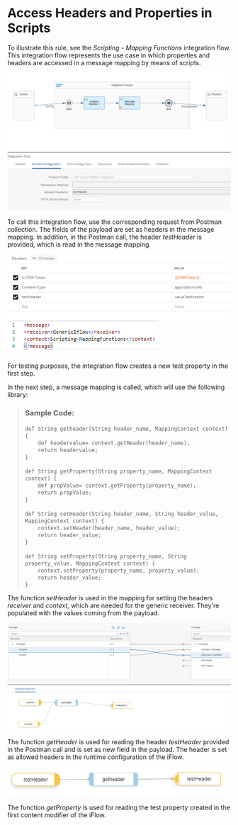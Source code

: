 <!-- loio6bc5ed1fafb046178a39d0e4f2f2f6f6 -->

# Access Headers and Properties in Scripts

To illustrate this rule, see the *Scripting - Mapping Functions* integration flow. This integration flow represents the use case in which properties and headers are accessed in a message mapping by means of scripts.

![](images/Integration_Flow_Mapping_Functions_4815ccc.png)

To call this integration flow, use the corresponding request from Postman collection. The fields of the payload are set as headers in the message mapping. In addition, in the Postman call, the header *testHeader* is provided, which is read in the message mapping.

![](images/2008_Accessing-Headers_and_Properties-value_b6a6786.png)![](images/Integration_Flow_Mapping_Functions_Code_6720193.png)

For testing purposes, the integration flow creates a new test property in the first step.

In the next step, a message mapping is called, which will use the following library:

> ### Sample Code:  
> ```
> def String getheader(String header_name, MappingContext context) {
>     def headervalue= context.getHeader(header_name);
>     return headervalue;
> }
> 
> def String getProperty(String property_name, MappingContext context) {
>     def propValue= context.getProperty(property_name);
>     return propValue;
> }
> 
> def String setHeader(String header_name, String header_value, MappingContext context) { 
>     context.setHeader(header_name, header_value);   
>     return header_value;
> }
> 
> def String setProperty(String property_name, String property_value, MappingContext context) {
>     context.setProperty(property_name, property_value);    
>     return header_value;
> }
> 
> ```

The function *setHeader* is used in the mapping for setting the headers *receiver* and *context*, which are needed for the generic receiver. They're populated with the values coming from the payload.

![](images/2008_Accessing_Headers-and-Properties_Mapping_e83dfbf.png)

The function *getHeader* is used for reading the header *testHeader* provided in the Postman call and is set as new field in the payload. The header is set as allowed headers in the runtime configuration of the iFlow.

![](images/Integration_Flow_Mapping_Functions_getHeaders_472d93e.png)

The function *getProperty* is used for reading the test property created in the first content modifier of the iFlow.

